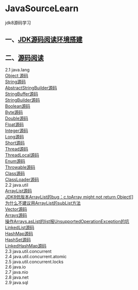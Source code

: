 # JavaSourceLearn
jdk8源码学习


## 一、[JDK源码阅读环境搭建](https://github.com/dongguo4812/JavaSourceLearn/blob/master/JDK%E6%BA%90%E7%A0%81%E9%98%85%E8%AF%BB%E7%8E%AF%E5%A2%83%E6%90%AD%E5%BB%BA.md)<br>
## 二、[源码阅读](https://github.com/dongguo4812/JavaSourceLearn/blob/master/%E9%98%85%E8%AF%BB%E6%BA%90%E7%A0%81%E6%8A%80%E5%B7%A7.md)<br>
2.1 java.lang<br>
  [Object 源码](https://github.com/dongguo4812/JavaSourceLearn/blob/master/doc/java.lang/Object%E6%BA%90%E7%A0%81.md)<br>
  [String源码](https://github.com/dongguo4812/JavaSourceLearn/blob/master/doc/java.lang/String%E6%BA%90%E7%A0%81.md)<br>
  [AbstractStringBuilder源码](https://github.com/dongguo4812/JavaSourceLearn/blob/master/doc/java.lang/AbstractStringBuilder%E6%BA%90%E7%A0%81.md)<br>
  [StringBuffer源码](https://github.com/dongguo4812/JavaSourceLearn/blob/master/doc/java.lang/StringBuffer%E6%BA%90%E7%A0%81.md)<br>
  [StringBuilder源码](https://github.com/dongguo4812/JavaSourceLearn/blob/master/doc/java.lang/StringBuilder%E6%BA%90%E7%A0%81.md)<br>
  [Boolean源码](https://github.com/dongguo4812/JavaSourceLearn/blob/master/doc/java.lang/Boolean%E6%BA%90%E7%A0%81.md)<br>
  [Byte源码](https://github.com/dongguo4812/JavaSourceLearn/blob/master/doc/java.lang/Byte%E6%BA%90%E7%A0%81.md)<br>
  [Double源码](https://github.com/dongguo4812/JavaSourceLearn/blob/master/doc/java.lang/Double%E6%BA%90%E7%A0%81.md)<br>
  [Float源码](https://github.com/dongguo4812/JavaSourceLearn/blob/master/doc/java.lang/Float%E6%BA%90%E7%A0%81.md)<br>
  [Integer源码](https://github.com/dongguo4812/JavaSourceLearn/blob/master/doc/java.lang/Integer%E6%BA%90%E7%A0%81.md)<br>
  [Long源码](https://github.com/dongguo4812/JavaSourceLearn/blob/master/doc/java.lang/Long%E6%BA%90%E7%A0%81.md)<br>
  [Short源码](https://github.com/dongguo4812/JavaSourceLearn/blob/master/doc/java.lang/Short%E6%BA%90%E7%A0%81.md)<br>
  [Thread源码](https://github.com/dongguo4812/JavaSourceLearn/blob/master/doc/java.lang/%E6%B7%B1%E5%85%A5Java%20Thread%E5%BA%95%E5%B1%82%E6%BA%90%E7%A0%81%E5%AE%9E%E7%8E%B0.md)<br>
  [ThreadLocal源码](https://github.com/dongguo4812/JavaSourceLearn/blob/master/doc/java.lang/ThreadLocal%E6%BA%90%E7%A0%81.md)<br>
  [Enum源码](https://github.com/dongguo4812/JavaSourceLearn/blob/master/doc/java.lang/Enum%E6%BA%90%E7%A0%81.md)<br>
  [Throwable源码](https://github.com/dongguo4812/JavaSourceLearn/blob/master/doc/java.lang/Throwable%E6%BA%90%E7%A0%81.md)<br>
  [Class源码](https://github.com/dongguo4812/JavaSourceLearn/blob/master/doc/java.lang/Class%E6%BA%90%E7%A0%81.md)<br>
  [ClassLoader源码](https://github.com/dongguo4812/JavaSourceLearn/blob/master/doc/java.lang/ClassLoader%E6%BA%90%E7%A0%81.md)<br>
2.2 java.util<br>
  [ArrayList源码](https://github.com/dongguo4812/JavaSourceLearn/blob/master/doc/java.util/ArrayList%E6%BA%90%E7%A0%81.md)<br>
  [JDK8低版本ArrayList的bug：c.toArray might not return Object[]](https://github.com/dongguo4812/JavaSourceLearn/blob/master/doc/java.util/JDK8%E4%BD%8E%E7%89%88%E6%9C%ACArrayList%E7%9A%84bug%EF%BC%9Ac.toArray%20might%20not%20return%20Object%5B%5D.md)<br>
  [为什么不建议用ArrayList的subList方法](https://github.com/dongguo4812/JavaSourceLearn/blob/master/doc/java.util/%E4%B8%BA%E4%BB%80%E4%B9%88%E5%BB%BA%E8%AE%AE%E4%B8%8D%E8%A6%81%E7%94%A8ArrayList%E7%9A%84subList%E6%96%B9%E6%B3%95.md)<br>
  [Vector源码](https://github.com/dongguo4812/JavaSourceLearn/blob/master/doc/java.util/Vector%E6%BA%90%E7%A0%81.md)<br>
  [Arrays源码](https://github.com/dongguo4812/JavaSourceLearn/blob/master/doc/java.util/Arrays%E6%BA%90%E7%A0%81.md)<br>
  [操作Arrays.asList的list报UnsupportedOperationException的坑](https://github.com/dongguo4812/JavaSourceLearn/blob/master/doc/java.util/%E6%93%8D%E4%BD%9CArrays.asList%E7%9A%84list%E6%8A%A5UnsupportedOperationException%E7%9A%84%E5%9D%91.md)<br>
[LinkedList源码](https://github.com/dongguo4812/JavaSourceLearn/blob/master/doc/java.util/LinkedList%E6%BA%90%E7%A0%81.md)<br>
[HashMap源码](https://github.com/dongguo4812/JavaSourceLearn/blob/master/doc/java.util/HashMap%E6%BA%90%E7%A0%81.md)<br>
[HashSet源码](https://github.com/dongguo4812/JavaSourceLearn/blob/master/doc/java.util/HashSet%E6%BA%90%E7%A0%81.md)<br>
[LinkedHashMap源码](https://github.com/dongguo4812/JavaSourceLearn/blob/master/doc/java.util/LinkedHashMap%E6%BA%90%E7%A0%81.md)<br>
2.3 java.util.concurrent<br>
2.4 java.util.concurrent.atomic<br>
2.5 java.util.concurrent.locks<br>
2.6 java.io<br>
2.7 java.nio<br>
2.8 java.net<br>
2.9 java.sql<br>
